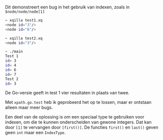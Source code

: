 
Dit demonstreert een bug in het gebruik van indexen, zoals in `$node/node/node[1]`

```bash
~ xqilla test1.xq 
<node id="3"/>
<node id="6"/>

~ xqilla test2.xq 
<node id="3"/>

~ ./main 
Test 1
id= 3
id= 4
id= 6
id= 7
Test 2
id= 3
```

De Go-versie geeft in test 1 vier resultaten in plaats van twee.

Met `xpath.go.test` heb ik geprobeerd het op te lossen, maar er
ontstaan alleen maar meer bugs.

Een deel van de oplossing is om een speciaal type te gebruiken voor
indexen, om die te kunnen onderscheiden van gewone integers. Dat kan
door `[1]` te vervangen door `[first()]`. De functies `first()` en
`last()` geven geen `int` maar een `IndexType`.
